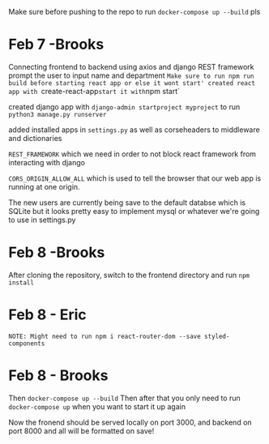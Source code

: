 Make sure before pushing to the repo to run `docker-compose up --build` pls



# Feb 7 -Brooks
Connecting frontend to backend using axios and django REST framework
prompt the user to input name and department
`Make sure to run npm run build before starting react app or else it wont start'
created react app with `create-react-app` start it with `npm start`

created django app with `django-admin startproject myproject`
to run `python3 manage.py runserver`

added installed apps in `settings.py`
as well as corseheaders to middleware and dictionaries

`REST_FRAMEWORK` which we need in order to not block react framework from interacting with django

`CORS_ORIGIN_ALLOW_ALL` which is used to tell the browser that our web app is running at one origin.

The new users are currently being save to the default databse which is SQLite but it looks pretty easy to implement mysql or whatever we're going to use in settings.py


# Feb 8 -Brooks

After cloning the repository, switch to the frontend directory and run `npm install`
# Feb 8 - Eric
    NOTE: Might need to run npm i react-router-dom --save styled-components
# Feb 8 - Brooks
Then `docker-compose up --build` 
Then after that you only need to run `docker-compose up` when you want to start it up again



Now the fronend should be served locally on port 3000, and backend on port 8000 and all will be formatted on save!
